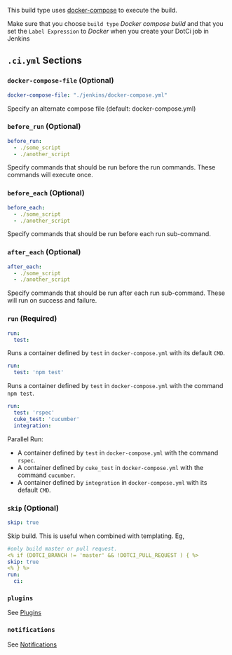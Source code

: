 This build type uses [docker-compose](https://docs.docker.com/compose/) to execute the build.

Make sure that you choose `build type` *Docker compose build* and that you set the `Label Expression` to *Docker* when you create your DotCi job in Jenkins

## `.ci.yml` Sections

### `docker-compose-file` (Optional)

```yaml
docker-compose-file: "./jenkins/docker-compose.yml"
```
Specify an alternate compose file (default: docker-compose.yml)

### `before_run` (Optional)

```yaml
before_run: 
  - ./some_script
  - ./another_script
```
Specify commands that should be run before the run commands. These commands will execute once. 


### `before_each` (Optional)

```yaml
before_each: 
  - ./some_script 
  - ./another_script
```
Specify commands that should be run before each run sub-command. 

### `after_each` (Optional)

```yaml
after_each: 
  - ./some_script 
  - ./another_script
```
Specify commands that should be run after each run sub-command. These will run on success and failure. 

### `run` (Required)

```yaml
run:
  test:
```
Runs a container defined by `test` in `docker-compose.yml` with its default `CMD`.


```yaml
run:
  test: 'npm test'
```
Runs a container defined by `test` in `docker-compose.yml` with the command `npm test`.

```yaml
run:
  test: 'rspec'
  cuke_test: 'cucumber'
  integration:
```
Parallel Run:

 - A container defined by `test` in `docker-compose.yml` with the command
  `rspec`.
 - A container defined by `cuke_test` in `docker-compose.yml` with the command
  `cucumber`.
 - A container defined by `integration` in `docker-compose.yml` with its default `CMD`.

### `skip` (Optional)

```yaml
skip: true
```
Skip build. 
This is useful when combined with templating. Eg, 

```yaml
#only build master or pull request.
<% if (DOTCI_BRANCH != 'master' && !DOTCI_PULL_REQUEST ) { %>
skip: true
<% } %>
run:
  ci: 
```


### `plugins`
See [Plugins](Plugins)

### `notifications`
See [Notifications](Notifications)
